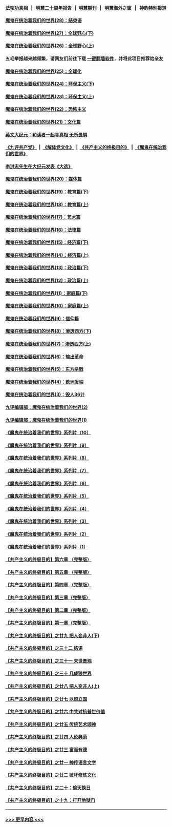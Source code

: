 #### [法轮功真相](https://github.com/gfw-breaker/truth/blob/master/README.md?t=0) &nbsp;&nbsp;|&nbsp;&nbsp; [明慧二十周年报告](https://github.com/gfw-breaker/mh-reports/blob/master/README.md?t=0) &nbsp;&nbsp;|&nbsp;&nbsp;[明慧期刊](https://github.com/gfw-breaker/mh-qikan) &nbsp;&nbsp;|&nbsp;&nbsp; [明慧海外之窗](https://github.com/gfw-breaker/mh-news/blob/master/README.md?t=0) &nbsp;&nbsp;|&nbsp;&nbsp; [神韵特别报道](https://github.com/gfw-breaker/mh-news/blob/master/shenyun.md?t=0)
#### [魔鬼在统治着我们的世界(28)：结束语](../pages/nsc422/n10936246.md?t=07090051) 
#### [魔鬼在统治着我们的世界(27)：全球野心(下)](../pages/nsc422/n10928319.md?t=07090051) 
#### [魔鬼在统治着我们的世界(26)：全球野心(上)](../pages/nsc422/n10900318.md?t=07090051) 
#### 五毛举报越来越频繁，请网友们前往下载 [一键翻墙软件](https://github.com/gfw-breaker/ssr-accounts)，并将此项目推荐给亲友
#### [魔鬼在统治着我们的世界(25)：全球化](../pages/nsc422/n10788205.md?t=07090051) 
#### [魔鬼在统治着我们的世界(24)：环保主义(下)](../pages/nsc422/n10695307.md?t=07090051) 
#### [魔鬼在统治着我们的世界(23)：环保主义(上)](../pages/nsc422/n10688613.md?t=07090051) 
#### [魔鬼在统治着我们的世界(22)：恐怖主义](../pages/nsc422/n10614727.md?t=07090051) 
#### [魔鬼在统治着我们的世界(21)：文化篇](../pages/nsc422/n10597706.md?t=07090051) 
#### [英文大纪元：和读者一起寻真相 无所畏惧](../pages/nsc422/n12542027.md?t=07090051) 
#### [《九评共产党》](https://github.com/begood0513/9ping.md/blob/master/README.md) &nbsp;|&nbsp; [《解体党文化》](../../../../jtdwh.md/blob/master/README.md)  &nbsp;|&nbsp; [《共产主义的终极目的》](../../../../gczydzjmd.md/blob/master/README.md) &nbsp;|&nbsp; [《魔鬼在统治我们的世界》](../../../../mgztzwmdsj.md/blob/master/README.md) 
#### [李洪志先生在大纪元发表《大选》](../pages/nsc422/n12534746.md?t=07090051) 
#### [魔鬼在统治着我们的世界(20)：媒体篇](../pages/nsc422/n10586579.md?t=07090051) 
#### [魔鬼在统治着我们的世界(19)：教育篇(下)](../pages/nsc422/n10564808.md?t=07090051) 
#### [魔鬼在统治着我们的世界(18)：教育篇(上)](../pages/nsc422/n10526970.md?t=07090051) 
#### [魔鬼在统治着我们的世界(17)：艺术篇](../pages/nsc422/n10499093.md?t=07090051) 
#### [魔鬼在统治着我们的世界(16)：法律篇](../pages/nsc422/n10485969.md?t=07090051) 
#### [魔鬼在统治着我们的世界(15)：经济篇(下)](../pages/nsc422/n10469975.md?t=07090051) 
#### [魔鬼在统治着我们的世界(14)：经济篇(上)](../pages/nsc422/n10457370.md?t=07090051) 
#### [魔鬼在统治着我们的世界(13)：政治篇(下)](../pages/nsc422/n10448270.md?t=07090051) 
#### [魔鬼在统治着我们的世界(12)：政治篇(上)](../pages/nsc422/n10444576.md?t=07090051) 
#### [魔鬼在统治着我们的世界(11)：家庭篇(下)](../pages/nsc422/n10440961.md?t=07090051) 
#### [魔鬼在统治着我们的世界(10)：家庭篇(上)](../pages/nsc422/n10435448.md?t=07090051) 
#### [魔鬼在统治着我们的世界(9)：信仰篇](../pages/nsc422/n10432159.md?t=07090051) 
#### [魔鬼在统治着我们的世界(8)：渗透西方(下)](../pages/nsc422/n10429603.md?t=07090051) 
#### [魔鬼在统治着我们的世界(7)：渗透西方(上)](../pages/nsc422/n10426013.md?t=07090051) 
#### [魔鬼在统治着我们的世界(6)：输出革命](../pages/nsc422/n10421536.md?t=07090051) 
#### [魔鬼在统治着我们的世界(5)：东方杀戮](../pages/nsc422/n10417707.md?t=07090051) 
#### [魔鬼在统治着我们的世界(4)：欧洲发端](../pages/nsc422/n10414890.md?t=07090051) 
#### [魔鬼在统治着我们的世界(3)：毁人36计](../pages/nsc422/n10411583.md?t=07090051) 
#### [九评编辑部：魔鬼在统治着我们的世界(2)](../pages/nsc422/n10410036.md?t=07090051) 
#### [九评编辑部：魔鬼在统治着我们的世界(1)](../pages/nsc422/n10406825.md?t=07090051) 
#### [《魔鬼在统治着我们的世界》系列片（10）](../pages/nsc422/n12292670.md?t=07090051) 
#### [《魔鬼在统治着我们的世界》系列片（9）](../pages/nsc422/n12290859.md?t=07090051) 
#### [《魔鬼在统治着我们的世界》系列片（8）](../pages/nsc422/n12287445.md?t=07090051) 
#### [《魔鬼在统治着我们的世界》系列片（7）](../pages/nsc422/n12283425.md?t=07090051) 
#### [《魔鬼在统治着我们的世界》系列片（6）](../pages/nsc422/n12282314.md?t=07090051) 
#### [《魔鬼在统治着我们的世界》系列片（5）](../pages/nsc422/n12281419.md?t=07090051) 
#### [《魔鬼在统治着我们的世界》系列片（4）](../pages/nsc422/n12274024.md?t=07090051) 
#### [《魔鬼在统治着我们的世界》系列片（3）](../pages/nsc422/n12271322.md?t=07090051) 
#### [《魔鬼在统治着我们的世界》系列片（2）](../pages/nsc422/n12269049.md?t=07090051) 
#### [《魔鬼在统治着我们的世界》系列片（1）](../pages/nsc422/n12267575.md?t=07090051) 
#### [【共产主义的终极目的】第六章 （完整版）](../pages/nsc422/n11428913.md?t=07090051) 
#### [【共产主义的终极目的】第五章 （完整版）](../pages/nsc422/n11428912.md?t=07090051) 
#### [【共产主义的终极目的】第四章 （完整版）](../pages/nsc422/n11428907.md?t=07090051) 
#### [【共产主义的终极目的】第三章（完整版）](../pages/nsc422/n11428848.md?t=07090051) 
#### [【共产主义的终极目的】第二章（完整版）](../pages/nsc422/n11428831.md?t=07090051) 
#### [【共产主义的终极目的】第一章（完整版）](../pages/nsc422/n11417651.md?t=07090051) 
#### [【共产主义的终极目的】之廿九 把人变非人(下)](../pages/nsc422/n11344140.md?t=07090051) 
#### [【共产主义的终极目的】之三十二 结语](../pages/nsc422/n11360535.md?t=07090051) 
#### [【共产主义的终极目的】之三十一 末世景观](../pages/nsc422/n11351129.md?t=07090051) 
#### [【共产主义的终极目的】之三十 几成狼世界](../pages/nsc422/n11348280.md?t=07090051) 
#### [【共产主义的终极目的】之廿八 把人变非人(上)](../pages/nsc422/n11340492.md?t=07090051) 
#### [【共产主义的终极目的】之廿七 以恨立国](../pages/nsc422/n11336944.md?t=07090051) 
#### [【共产主义的终极目的】之廿六 中共对抗普世价值](../pages/nsc422/n11324785.md?t=07090051) 
#### [【共产主义的终极目的】之廿五 传统艺术颂神](../pages/nsc422/n11296396.md?t=07090051) 
#### [【共产主义的终极目的】之廿四 人伦典范](../pages/nsc422/n11296397.md?t=07090051) 
#### [【共产主义的终极目的】之廿三 富而有德](../pages/nsc422/n11283598.md?t=07090051) 
#### [【共产主义的终极目的】之廿一 神传语言文字](../pages/nsc422/n11263265.md?t=07090051) 
#### [【共产主义的终极目的】之廿二 破坏修炼文化](../pages/nsc422/n11245728.md?t=07090051) 
#### [【共产主义的终极目的】之二十：偷天换日](../pages/nsc422/n11238846.md?t=07090051) 
#### [【共产主义的终极目的】之十九：打开地狱门](../pages/nsc422/n11206376.md?t=07090051) 

----
#### [ >>> 更早内容 <<< ](../indexes/nsc422-earlier.md)
